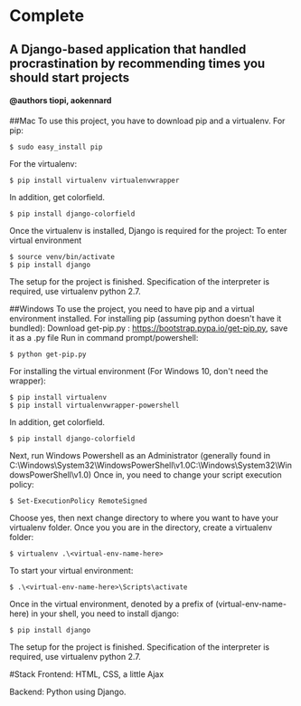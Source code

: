 # Complete
## A Django-based application that handled procrastination by recommending times you should start projects
#### @authors tiopi, aokennard

##Mac
To use this project, you have to download pip and a virtualenv.
For pip:
```
$ sudo easy_install pip
```
For the virtualenv:
```
$ pip install virtualenv virtualenvwrapper
```
In addition, get colorfield.
```
$ pip install django-colorfield
```

Once the virtualenv is installed, Django is required for the project:
To enter virtual environment
```
$ source venv/bin/activate
$ pip install django
```

The setup for the project is finished. Specification of the interpreter is required, use virtualenv python 2.7.


##Windows
To use the project, you need to have pip and a virtual environment installed.
For installing pip (assuming python doesn't have it bundled):
Download get-pip.py : https://bootstrap.pypa.io/get-pip.py, save it as a .py file
Run in command prompt/powershell:
```
$ python get-pip.py
```
For installing the virtual environment (For Windows 10, don't need the wrapper):
```
$ pip install virtualenv
$ pip install virtualenvwrapper-powershell
```
In addition, get colorfield.
```
$ pip install django-colorfield
```

Next, run Windows Powershell as an Administrator 
(generally found in C:\Windows\System32\WindowsPowerShell\v1.0C:\Windows\System32\WindowsPowerShell\v1.0)
Once in, you need to change your script execution policy:
```
$ Set-ExecutionPolicy RemoteSigned
```
Choose yes, then next change directory to where you want to have your virtualenv folder.
Once you you are in the directory, create a virtualenv folder:
```
$ virtualenv .\<virtual-env-name-here>
```
To start your virtual environment:
```
$ .\<virtual-env-name-here>\Scripts\activate
```
Once in the virtual environment, denoted by a prefix of (virtual-env-name-here) in your shell, you need to install django:
```
$ pip install django
```
The setup for the project is finished. Specification of the interpreter is required, use virtualenv python 2.7.

#Stack
Frontend: HTML, CSS, a little Ajax

Backend: Python using Django.

